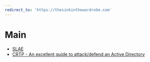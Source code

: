 ```yaml
---
redirect_to: 'https://thesinkinthewardrobe.com'
---
```


# Main

  * [SLAE](/SLAE/Main.md)
  * [CRTP - An excellent guide to attack/defend an Active Directory](/CRTP/crtp.md)
